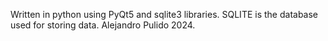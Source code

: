 Written in python using PyQt5 and sqlite3 libraries.
SQLITE is the database used for storing data.
Alejandro Pulido 2024.
